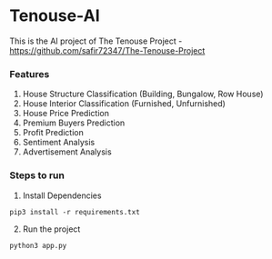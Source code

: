 # Tenouse-AI

This is the AI project of The Tenouse Project - https://github.com/safir72347/The-Tenouse-Project

### Features
1. House Structure Classification (Building, Bungalow, Row House)
2. House Interior Classification (Furnished, Unfurnished)
3. House Price Prediction
4. Premium Buyers Prediction
5. Profit Prediction
6. Sentiment Analysis
7. Advertisement Analysis

### Steps to run

1. Install Dependencies
```
pip3 install -r requirements.txt
```

2. Run the project

```
python3 app.py
```
